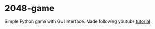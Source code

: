 # 2048-game
Simple Python game with GUI interface.
Made following youtube [tutorial](https://www.youtube.com/watch?v=b4XP2IcI-Bg&t=479s)
